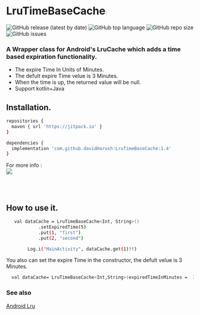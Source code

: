 # LruTimeBaseCache
![GitHub release (latest by date)](https://img.shields.io/github/v/release/davidHarush/LruTimeBaseCache)
![GitHub top language](https://img.shields.io/github/languages/top/davidHarush/LruTimeBaseCache)
![GitHub repo size](https://img.shields.io/github/repo-size/davidHarush/LruTimeBaseCache)
![GitHub issues](https://img.shields.io/github/issues/davidHarush/LruTimeBaseCache)

### A Wrapper class for Android's LruCache which adds a time based expiration functionality.<br>
- The expire Time In Units of Minutes.
- The defult expire Time velue is 3 Minutes.
- When the time is up, the returned value will be null.
- Support kotlin+Java




## Installation.
```sh
repositories {
  maven { url 'https://jitpack.io' }
}
```

```sh
dependencies {
  implementation 'com.github.davidHarush:LruTimeBaseCache:1.4'
}

```
For more info :<br>
[![](https://jitpack.io/v/davidHarush/LruTimeBaseCache.svg)](https://jitpack.io/#davidHarush/LruTimeBaseCache)

<br>
<br>


## How to use it.

```sh
   val dataCache = LruTimeBaseCache<Int, String>()
            .setExpiredTime(5)
            .put(1, "first")
            .put(2, "second")

        Log.i("MainActivity", dataCache.get(1)!!)
```

You also can set the expire Time in the constructor, the defult velue is 3 Minutes.

```sh
  val dataCache= LruTimeBaseCache<Int,String>(expiredTimeInMinutes =  10)
```
### See also
<a href="https://developer.android.com/reference/android/util/LruCache">Android Lru</a>
